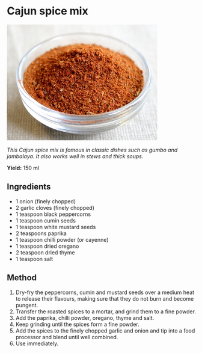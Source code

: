 # Cajun spice mix

![Cajun spice mix](resources/cajun-spice-mix.jpg)

*This Cajun spice mix is famous in classic dishes such as gumbo and jambalaya. It also works well in stews and thick soups.*

**Yield:** 150 ml

## Ingredients 
- 1 onion (finely chopped)
- 2 garlic cloves (finely chopped)
- 1 teaspoon black peppercorns
- 1 teaspoon cumin seeds
- 1 teaspoon white mustard seeds
- 2 teaspoons paprika
- 1 teaspoon chilli powder (or cayenne)
- 1 teaspoon dried oregano
- 2 teaspoon dried thyme
- 1 teaspoon salt

## Method
1. Dry-fry the peppercorns, cumin and mustard seeds over a medium heat to release their flavours, making sure that they do not burn and become pungent.
1. Transfer the roasted spices to a mortar, and grind them to a fine powder.
1. Add the paprika, chilli powder, oregano, thyme and salt.
1. Keep grinding until the spices form a fine powder.
1. Add the spices to the finely chopped garlic and onion and tip into a food processor and blend until well combined. 
1. Use immediately.